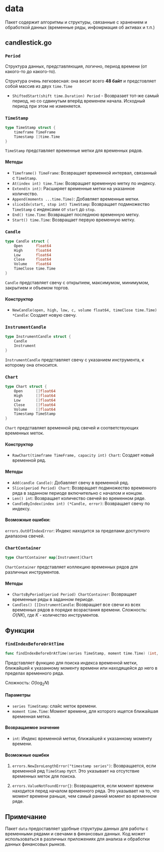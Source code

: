 # data
Пакет содержит алгоритмы и структуры, связанные с хранением и обработкой данных (временные ряды, инфомрмация об активах и т.п.)


## candlestick.go
### `Period`
Структура данных, представляющия, логично, период времени (от какого-то до какого-то).

Структура очень легковесная: она весит всего **48 байт** и предстовляет собой массив из двух `time.Time`

- `ShiftedStart(shift time.Duration) Period` - Возвразает тот-же самый период, но со сдвинутым вперёд временем начала. Исходный период при этом не изменяется.


### `TimeStamp`

```go
type TimeStamp struct {
    timeframe TimeFrame
    Timestamp []time.Time
}
```

`TimeStamp` представляет временные метки для временных рядов.

#### Методы

- `Timeframe() TimeFrame`: Возвращает временной интервал, связанный с `TimeStamp`.
- `At(index int) time.Time`: Возвращает временную метку по индексу.
- `Extend(n int)`: Расширяет временные метки на указанное количество.
- `Append(moments ...time.Time)`: Добавляет временные метки.
- `sliceIdx(start, stop int) TimeStamp`: Возвращает подмножество `TimeStamp` с индексами от `start` до `stop`.
- `End() time.Time`: Возвращает последнюю временную метку.
- `Start() time.Time`: Возвращает первую временную метку.

### `Candle`

```go
type Candle struct {
    Open      float64
    High      float64
    Low       float64
    Close     float64
    Volume    float64
    TimeClose time.Time
}
```

`Candle` представляет свечу с открытием, максимумом, минимумом, закрытием и объемом торгов.

#### Конструктор

- `NewCandle(open, high, low, c, volume float64, timeClose time.Time) *Candle`: Создает новую свечу.

### `InstrumentCandle`

```go
type InstrumentCandle struct {
    Candle
    Instrument
}
```

`InstrumentCandle` представляет свечу с указанием инструмента, к которому она относится.

### `Chart`

```go
type Chart struct {
    Open      []float64
    High      []float64
    Low       []float64
    Close     []float64
    Volume    []float64
    Timestamp TimeStamp
}
```

`Chart` представляет временной ряд свечей и соответствующих временных меток.

#### Конструктор

- `RawChart(timeframe TimeFrame, capacity int) Chart`: Создает новый временной ряд.

#### Методы

- `Add(candle Candle)`: Добавляет свечу в временной ряд.
- `Slice(period Period) Chart`: Возвращает подмножество временного ряда в заданном периоде включительно с началом и концом.
- `Len() int`: Возвращает количество свечей во временном ряде.
- `CandleByIndex(index int) (*Candle, error)`: Возвращает свечу по индексу.


#### Возможные ошибки:

`errors.OutOfIndexError`: Индекс находится за пределами доступного диапазона свечей.

### `ChartContainer`

```go
type ChartContainer map[Instrument]Chart
```

`ChartContainer` представляет коллекцию временных рядов для различных инструментов.

#### Методы

- `ChartsByPeriod(period Period) ChartContainer`: Возвращает временные ряды в заданном периоде.
- `Candles() []InstrumentCandle`: Возвращает все свечи из всех временных рядов в порядке возрастания времени.
Сложность: $O(NK)$, где $K$ - количество инструментов.


## Функции

### `findIndexBeforeOrAtTime`

```go
func findIndexBeforeOrAtTime(series TimeStamp, moment time.Time) (int, error)
```

Представляет функцию для поиска индекса временной метки, ближайшей к указанному моменту времени или находящейся до него в пределах временного ряда.

Сложность: $O(\log_2N)$

#### Параметры

- `series TimeStamp`: слайс меток времени.
- `moment time.Time`: Момент времени, для которого ищется ближайшая временная метка.

#### Возвращаемое значение

- `int`: Индекс временной метки, ближайшей к указанному моменту времени.

#### Возможные ошибки

1. `errors.NewZeroLengthError("timestamp series")`: Возвращается, если временной ряд `TimeStamp` пуст. Это указывает на отсутствие временных меток для поиска.

2. `errors.ValueNotFoundError{}`: Возвращается, если момент времени находится перед началом временного ряда. Это указывает на то, что момент времени раньше, чем самый ранний момент во временном ряде.

## Примечание

Пакет `data` предоставляет удобные структуры данных для работы с временными рядами и свечами в финансовых данных. Код может использоваться в различных приложениях для анализа и обработки данных финансовых рынков.
